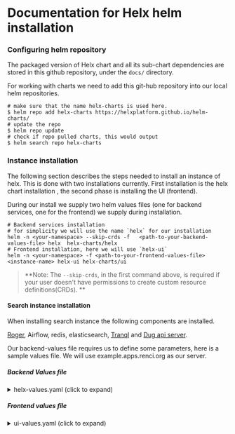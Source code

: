 # Documentation for Helx helm installation


### Configuring helm repository

The packaged version of Helx chart and all its sub-chart dependencies are stored in this github repository, 
under the `docs/` directory.

For working with charts we need to add this git-hub repository into our local helm repositories. 

```shell
# make sure that the name helx-charts is used here.
$ helm repo add helx-charts https://helxplatform.github.io/helm-charts/
# update the repo
$ helm repo update 
# check if repo pulled charts, this would output  
$ helm search repo helx-charts
``` 

### Instance installation 

The following section describes the steps needed to install an instance of helx. This is done  with two installations currently.
First installation is the helx chart installation , the second phase is installing the UI (frontend).


During our install we supply two helm values files (one for backend services, one for the frontend) we supply during installation. 

```shell
# Backend services installation
# for simplicity we will use the name `helx` for our installation
helm -n <your-namespace> --skip-crds -f   <path-to-your-backend-values-file> helx  helx-charts/helx 
# Frontend installation, here we will use `helx-ui`
helm -n <your-namespace> -f <path-to-your-frontend-values-file> <instance-name> helx-ui helx-charts/ui
```

> **Note: The `--skip-crds`, in the first command above, is required if your user doesn't have permissions to create custom resource definitions(CRDs). **

#### Search instance installation

When installing search instance the following components are installed. 

[Roger](https://github.com/helxplatform/roger), Airflow, redis, elasticsearch, [Tranql](https://github.com/helxplatform/tranql) 
and [Dug api server](https://github.com/helxplatform/dug).

Our backend-values file requires us to define some parameters, here is a sample values file.
We will use example.apps.renci.org as our server. 
##### Backend Values file 
<details>
  <summary> helx-values.yaml (click to expand) </summary>

```yaml
# Here we disable some helx feature not relevant for search. 
appstore:   
  enabled: false
nfs-server:
  enabled: false
pod-reaper:
  enabled: false
# --- end   

# Nginx configuration to serve from example.apps.renci.org

nginx:
  # since there is no app-store used in this install we will disable nginx auth for airflow.
  airflow:
    authenticate: false
  ingress:  
    create: true
    host: example.apps.renci.org
    annotations:
      cert-manager.io/cluster-issuer: letsencrypt
      nginx.ingress.kubernetes.io/enable-cors: "true"    
  service:
    serverName: example.apps.renci.org
###--- Nginx configuration end

### Search chart configuration begin 
search:
  enabled: true
  # For full configuration options please refer search-chart values file
  # (https://github.com/helxplatform/search-chart) 
  elasticsearch:
    # Elasticsearch configuration
    sysctlInitContainer:
      # Non-root environments will fail if this is set to true.
      enabled: false
  airflow:
    # Airflow configuration 
    airflow:
      config:        
        AIRFLOW__WEBSERVER__BASE_URL: https://example.apps.renci.org/airflow
      users:
      - email: <your-email>
        firstName: <your-name>
        lastName: <last-name>
        password: <password>
        role: Admin
        username: admin
    externalRedis:
      # note here since we used helx as our release name, redis installation would be prefixed with that release name.
      host: helx-redis-master
    # Add annotation to ambassador for the airflow service to make it accessible under example.apps.renci.org/airflow
    web:
      service:
        annotations:
          getambassador.io/config: |
            ---
            apiVersion: ambassador/v1
            kind: Mapping
            name: airflow-ui-amb
            prefix: /airflow
            service: helx-web:8080
            rewrite: /airflow/

  api:
    # Dug api configuration
    service:
      annotations:
        getambassador.io/config: |
          ---
          apiVersion: ambassador/v1
          kind: Mapping
          name: helx-api
          prefix: /search-api
          service: helx-api:5551
          rewrite: /
          cors:
            origins: "*"
            methods: POST, OPTIONS
            headers:
              - Content-Type
  config:
    # Config for airflow tasks 
    data_source: s3
    # Datasets to build search on
    input_sets: bdc,nida,sparc,topmed,anvil
    # Graph datasets to build redis-graph
    kgx_data_sets: baseline-graph,cde-graph
    annotation:
      # These are provided by default but if running the installation in sterling cluster this need to use k8s service names instead
      # of DNS names. Please ask team to provide network policy to `translator` namespace to allow access.
      normalizer_url: http://nn-web-prod-node-normalization-web-service-root.translator.svc.cluster.local:8080/get_normalized_nodes?conflate=false&curie=
      synonymizer_url: http://onto-lookup-ontology-tools.translator.svc.cluster.local/synonyms/
    s3:
      # Please ask team to provide the credentials for our s3 bucket.
      access_key: "####-REDACTED-####"
      bucket: "####-REDACTED-####"
      host: "####-REDACTED-####"
      secret_key: "####-REDACTED-####"
  tranql:
    # tranql-chart values
    annotations:
      getambassador.io/config: |
        apiVersion: ambassador/v1
        kind: Mapping
        name: tranql-amb
        prefix: /tranql
        rewrite: /tranql
        service: helx-tranql:8081
        cors:
          origins: "*"
          methods: POST, OPTIONS
          headers:
            - Content-Type
        timeout_ms: 10000
    existingRedis:
      # use the helx redis instance 
      host: helx-redis-replicas
```
> :bulb: The above configuration heavily relies on defaults from the following charts 
> [Search-chart](https://github.com/helxplatform/search-chart), 
> [Tranql-chart](https://github.com/helxplatform/tranql-chart), 
> [Airflow-chart(v8.1.3)](https://github.com/airflow-helm/charts/tree/airflow-8.1.3) , 
> [Elastic-chart(v7.16)](https://github.com/elastic/helm-charts/tree/7.16) and 
> [redis-chart(v15.4.1)](https://github.com/bitnami/charts/tree/master/bitnami/redis). 
> For more detailed configuration options, please review the repo's. 
</details> 

##### Frontend values file

<details>
<summary> ui-values.yaml (click to expand)</summary>

```yaml
config:
  brand_name: heal
  search:
    enabled: "true"
    url: https:\/\/example.apps.renci.org\/search-api
  tranql_enabled: "true"
  tranql_url: https:\/\/example.apps.renci.org\/tranql\/
  workspaces:
    # disables workspaces feature that depends on appstore.
    enabled: "false"
service:
  annotations:
    getambassador.io/config: |
      ---
      apiVersion: ambassador/v1
      kind: Mapping
      name: ui
      prefix: /
      service: ui:80
      rewrite: /
      cors:
        origins: "*"
        methods: POST, OPTIONS
        headers:
        - Content-Type
```
> :bulb: For full configuration options please refer to the [ui chart](https://github.com/helxplatform/ui-chart/tree/master).
</details>